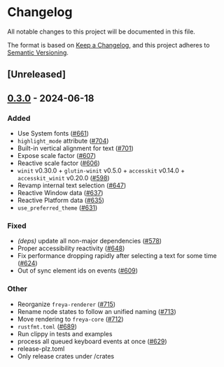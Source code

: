 # Changelog
All notable changes to this project will be documented in this file.

The format is based on [Keep a Changelog](https://keepachangelog.com/en/1.0.0/),
and this project adheres to [Semantic Versioning](https://semver.org/spec/v2.0.0.html).

## [Unreleased]

## [0.3.0](https://github.com/marc2332/freya/compare/freya-core-v0.2.1...freya-core-v0.3.0) - 2024-06-18

### Added
- Use System fonts ([#661](https://github.com/marc2332/freya/pull/661))
- `highlight_mode` attribute ([#704](https://github.com/marc2332/freya/pull/704))
- Built-in vertical alignment for text ([#701](https://github.com/marc2332/freya/pull/701))
- Expose scale factor ([#607](https://github.com/marc2332/freya/pull/607))
- Reactive scale factor ([#606](https://github.com/marc2332/freya/pull/606))
- `winit` v0.30.0 + `glutin-winit` v0.5.0 + `accesskit` v0.14.0 + `accesskit_winit` v0.20.0  ([#598](https://github.com/marc2332/freya/pull/598))
- Revamp internal text selection ([#647](https://github.com/marc2332/freya/pull/647))
- Reactive Window data ([#637](https://github.com/marc2332/freya/pull/637))
- Reactive Platform data ([#635](https://github.com/marc2332/freya/pull/635))
- `use_preferred_theme` ([#631](https://github.com/marc2332/freya/pull/631))

### Fixed
- *(deps)* update all non-major dependencies ([#578](https://github.com/marc2332/freya/pull/578))
- Proper accessibility reactivity ([#648](https://github.com/marc2332/freya/pull/648))
- Fix performance dropping rapidly after selecting a text for some time ([#624](https://github.com/marc2332/freya/pull/624))
- Out of sync element ids on events ([#609](https://github.com/marc2332/freya/pull/609))

### Other
- Reorganize `freya-renderer` ([#715](https://github.com/marc2332/freya/pull/715))
- Rename node states to follow an unified naming ([#713](https://github.com/marc2332/freya/pull/713))
- Move rendering to `freya-core` ([#712](https://github.com/marc2332/freya/pull/712))
- `rustfmt.toml` ([#689](https://github.com/marc2332/freya/pull/689))
- Run clippy in tests and examples
- process all queued keyboard events at once ([#629](https://github.com/marc2332/freya/pull/629))
- release-plz.toml
- Only release crates under /crates
